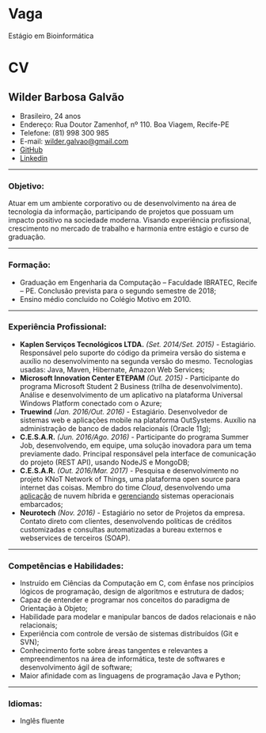Vaga
====

Estágio em Bioinformática

CV
==

## Wilder Barbosa Galvão

* Brasileiro, 24 anos
* Endereço: Rua Doutor Zamenhof, nº 110. Boa Viagem, Recife-PE
* Telefone: (81) 998 300 985
* E-mail: wilder.galvao@gmail.com
* [GitHub](https://github.com/wbgalvao)
* [Linkedin](https://www.linkedin.com/in/wilder-b-galv%C3%A3o-06b865a8/)

-----
### Objetivo:

Atuar em um ambiente corporativo ou de desenvolvimento na área de tecnologia da informação, participando de projetos que possuam um impacto positivo na sociedade moderna. Visando experiência profissional, crescimento no mercado de trabalho e harmonia entre estágio e curso de graduação. 

-----
### Formação:

* Graduação em Engenharia da Computação – Faculdade IBRATEC, Recife – PE. Conclusão prevista para o segundo semestre de 2018;
* Ensino médio concluído no Colégio Motivo em 2010.

-----
### Experiência Profissional:

* __Kaplen Serviços Tecnológicos LTDA.__ *(Set. 2014/Set. 2015)* - Estagiário. Responsável pelo suporte do código da primeira versão do sistema e auxílio no desenvolvimento na segunda versão do mesmo. Tecnologias usadas: Java, Maven, Hibernate, Amazon Web Services;
* __Microsoft Innovation Center ETEPAM__ *(Out. 2015)* - Participante do programa Microsoft Student 2 Business (trilha de desenvolvimento). Análise e desenvolvimento de um aplicativo na plataforma Universal Windows Platform conectado com o Azure;
* __Truewind__ *(Jan. 2016/Out. 2016)* - Estagiário. Desenvolvedor de sistemas web e aplicações mobile na plataforma OutSystems. Auxílio na administração de banco de dados relacionais (Oracle 11g);
* __C.E.S.A.R.__ *(Jun. 2016/Ago. 2016)* - Participante do programa Summer Job, desenvolvendo, em equipe, uma solução inovadora para um tema previamente dado. Principal responsável pela interface de comunicação do projeto (REST API), usando NodeJS e MongoDB;
* __C.E.S.A.R.__ *(Out. 2016/Mar. 2017)* - Pesquisa e desenvolvimento no projeto KNoT Network of Things, uma plataforma open source para internet das coisas. Membro do time *Cloud*, desenvolvendo uma [aplicação](https://github.com/CESARBR/knot-cloud-source) de nuvem híbrida e [gerenciando](https://github.com/CESARBR/knot-gateway-buildroot) sistemas operacionais embarcados;
* __Neurotech__ *(Nov. 2016)* - Estagiário no setor de Projetos da empresa. Contato direto com clientes, desenvolvendo políticas de créditos customizadas e consultas automatizadas a bureau externos e webservices de terceiros (SOAP).

-----
### Competências e Habilidades:

* Instruído em Ciências da Computação em C, com ênfase nos princípios lógicos de programação, design de algoritmos e estrutura de dados;
* Capaz de entender e programar nos conceitos do paradigma de Orientação à Objeto;
* Habilidade para modelar e manipular bancos de dados relacionais e não relacionais;
* Experiência com controle de versão de sistemas distribuídos (Git e SVN);
* Conhecimento forte sobre áreas tangentes e relevantes a empreendimentos na área de informática, teste de softwares e desenvolvimento ágil de software;
* Maior afinidade com as linguagens de programação Java e Python;

-----
### Idiomas:

* Inglês fluente
